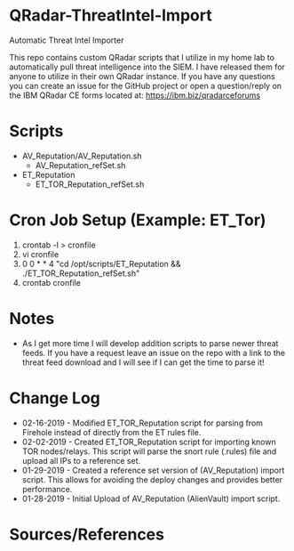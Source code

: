 # QRadar-ThreatIntel-Import
Automatic Threat Intel Importer

This repo contains custom QRadar scripts that I utilize in my home lab to automatically pull threat intelligence into the SIEM. I have released them for anyone to utilize in their own QRadar instance. If you have any questions you can create an issue for the GitHub project or open a question/reply on the IBM QRadar CE forms located at: https://ibm.biz/qradarceforums

# Scripts
  - AV_Reputation/AV_Reputation.sh
    - AV_Reputation_refSet.sh
  - ET_Reputation
    - ET_TOR_Reputation_refSet.sh

# Cron Job Setup (Example: ET_Tor)
1. crontab -l > cronfile
2. vi cronfile
3. 0 0 * * 4 "cd /opt/scripts/ET_Reputation && ./ET_TOR_Reputation_refSet.sh"
4. crontab cronfile

# Notes
  - As I get more time I will develop addition scripts to parse newer threat feeds. If you have a request leave an issue on the repo with a link to the threat feed download and I will see if I can get the time to parse it!

# Change Log
  - 02-16-2019 - Modified ET_TOR_Reputation script for parsing from Firehole instead of directly from the ET rules file.
  - 02-02-2019 - Created ET_TOR_Reputation script for importing known TOR nodes/relays. This script will parse the snort rule (.rules) file and upload all IPs to a reference set.
  - 01-29-2019 - Created a reference set version of (AV_Reputation) import script. This allows for avoiding the deploy changes and provides better performance.
  - 01-28-2019 - Initial Upload of AV_Reputation (AlienVault) import script.

# Sources/References
